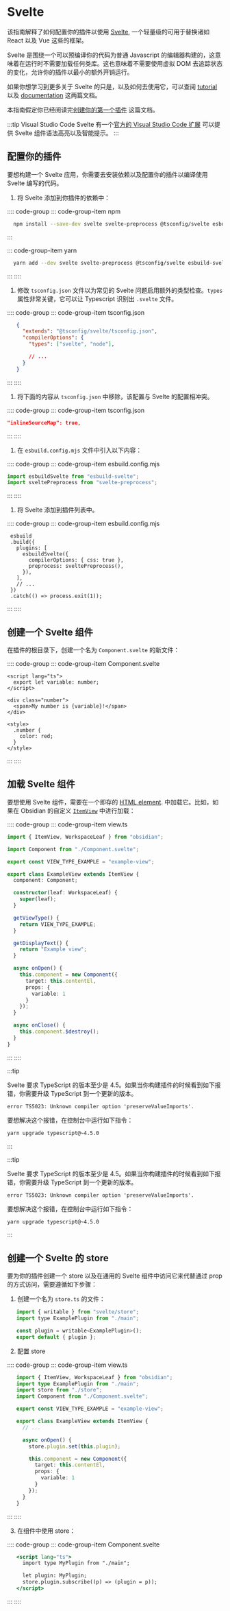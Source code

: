 # Svelte

该指南解释了如何配置你的插件以使用 [Svelte](https://svelte.dev/), 一个轻量级的可用于替换诸如 React 以及 Vue 这些的框架。

Svelte 是围绕一个可以预编译你的代码为普通 Javascript 的编辑器构建的，这意味着在运行时不需要加载任何类库。这也意味着不需要使用虚拟 DOM 去追踪状态的变化，允许你的插件以最小的额外开销运行。

如果你想学习到更多关于 Svelte 的只是，以及如何去使用它，可以查阅 [tutorial](https://svelte.dev/tutorial/basics) 以及 [documentation](https://svelte.dev/docs) 这两篇文档。

本指南假定你已经阅读完[创建你的第一个插件](../getting-started/create-your-first-plugin) 这篇文档。

:::tip Visual Studio Code
Svelte 有一个[官方的 Visual Studio Code 扩展](https://marketplace.visualstudio.com/items?itemName=svelte.svelte-vscode) 可以提供 Svelte 组件语法高亮以及智能提示。
:::

## 配置你的插件

要想构建一个 Svelte 应用，你需要去安装依赖以及配置你的插件以编译使用 Svelte 编写的代码。

1. 将 Svelte 添加到你插件的依赖中：

:::: code-group
::: code-group-item npm

```bash
  npm install --save-dev svelte svelte-preprocess @tsconfig/svelte esbuild-svelte
```

:::

::: code-group-item yarn

```bash
  yarn add --dev svelte svelte-preprocess @tsconfig/svelte esbuild-svelte
```

:::
::::

1. 修改 `tsconfig.json` 文件以为常见的 Svelte 问题启用额外的类型检查。`types` 属性非常关键，它可以让 Typescript 识别出 `.svelte` 文件。

:::: code-group
::: code-group-item tsconfig.json

```json
   {
     "extends": "@tsconfig/svelte/tsconfig.json",
     "compilerOptions": {
       "types": ["svelte", "node"],

       // ...
     }
   }
```

:::
::::

1. 将下面的内容从 `tsconfig.json` 中移除，该配置与 Svelte 的配置相冲突。

:::: code-group
::: code-group-item tsconfig.json

```json
"inlineSourceMap": true,
```

:::
::::

1. 在 `esbuild.config.mjs` 文件中引入以下内容：

:::: code-group
::: code-group-item esbuild.config.mjs

```js
import esbuildSvelte from "esbuild-svelte";
import sveltePreprocess from "svelte-preprocess";
```

:::
::::

1. 将 Svelte 添加到插件列表中。

:::: code-group
::: code-group-item esbuild.config.mjs

```js{15}
 esbuild
 .build({
   plugins: [
     esbuildSvelte({
       compilerOptions: { css: true },
       preprocess: sveltePreprocess(),
     }),
   ],
   // ...
 })
 .catch(() => process.exit(1));
```

:::
::::

## 创建一个 Svelte 组件

在插件的根目录下，创建一个名为 `Component.svelte` 的新文件：

:::: code-group
::: code-group-item Component.svelte

```tsx
<script lang="ts">
  export let variable: number;
</script>

<div class="number">
  <span>My number is {variable}!</span>
</div>

<style>
  .number {
    color: red;
  }
</style>
```

:::
::::

## 加载 Svelte 组件

要想使用 Svelte 组件，需要在一个即存的 [HTML element](../guides/html-elements.md). 中加载它。比如，如果在 Obsidian 的自定义 [`ItemView`](../api/classes/ItemView.md) 中进行加载：

:::: code-group
::: code-group-item view.ts

```ts
import { ItemView, WorkspaceLeaf } from "obsidian";

import Component from "./Component.svelte";

export const VIEW_TYPE_EXAMPLE = "example-view";

export class ExampleView extends ItemView {
  component: Component;

  constructor(leaf: WorkspaceLeaf) {
    super(leaf);
  }

  getViewType() {
    return VIEW_TYPE_EXAMPLE;
  }

  getDisplayText() {
    return "Example view";
  }

  async onOpen() {
    this.component = new Component({
      target: this.contentEl,
      props: {
        variable: 1
      }
    });
  }

  async onClose() {
    this.component.$destroy();
  }
}
```

:::
::::

:::tip

Svelte 要求 TypeScript 的版本至少是 4.5。如果当你构建插件的时候看到如下报错，你需要升级 TypeScript 到一个更新的版本。

```plain
error TS5023: Unknown compiler option 'preserveValueImports'.
```

要想解决这个报错，在控制台中运行如下指令：

```bash
yarn upgrade typescript@~4.5.0
```

:::


:::tip

Svelte 要求 TypeScript 的版本至少是 4.5。如果当你构建插件的时候看到如下报错，你需要升级 TypeScript 到一个更新的版本。

```plain
error TS5023: Unknown compiler option 'preserveValueImports'.
```

要想解决这个报错，在控制台中运行如下指令：

```bash
yarn upgrade typescript@~4.5.0
```

:::

## 创建一个 Svelte 的 store

要为你的插件创建一个 store 以及在通用的 Svelte 组件中访问它来代替通过 prop 的方式访问，需要遵循如下步骤：

1. 创建一个名为 `store.ts` 的文件：

```jsx title="store.ts"
   import { writable } from "svelte/store";
   import type ExamplePlugin from "./main";

   const plugin = writable<ExamplePlugin>();
   export default { plugin };
```

2. 配置 store

:::: code-group
::: code-group-item view.ts

```ts
   import { ItemView, WorkspaceLeaf } from "obsidian";
   import type ExamplePlugin from "./main";
   import store from "./store";
   import Component from "./Component.svelte";

   export const VIEW_TYPE_EXAMPLE = "example-view";

   export class ExampleView extends ItemView {
     // ...

     async onOpen() {
       store.plugin.set(this.plugin);

       this.component = new Component({
         target: this.contentEl,
         props: {
           variable: 1
         }
       });
     }
   }
```

:::
::::

3. 在组件中使用 store：

:::: code-group
::: code-group-item Component.svelte

```jsx
   <script lang="ts">
     import type MyPlugin from "./main";

     let plugin: MyPlugin;
     store.plugin.subscribe((p) => (plugin = p));
   </script>
```

:::
::::
